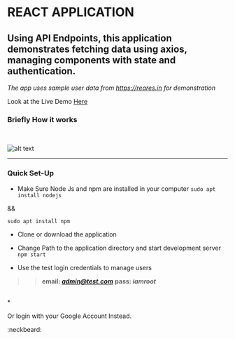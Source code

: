 # REACT APPLICATION

## Using API Endpoints, this application demonstrates fetching data using axios, managing components with state and authentication.

*The app uses sample user data from https://reqres.in for demonstration*

Look at the Live Demo <a href="https://react-test-data.herokuapp.com/" target="_blank" >Here</a>




### Briefly How it works 
<br/>

![alt text](screen.gif "React Application")

<hr />


### Quick Set-Up
- Make Sure Node Js and npm are installed in your computer
``sudo apt install nodejs``

&&

``sudo apt install npm``

* Clone or download the application

* Change Path to the application directory and start development server
`npm start`

* Use the test login credentials to manage users
>> <b>email: <i>admin@test.com</i></b>
>> <b>pass: <i>iamroot</i></b>
<br />
* <p>Or login with your Google Account Instead.</p>


:neckbeard:
